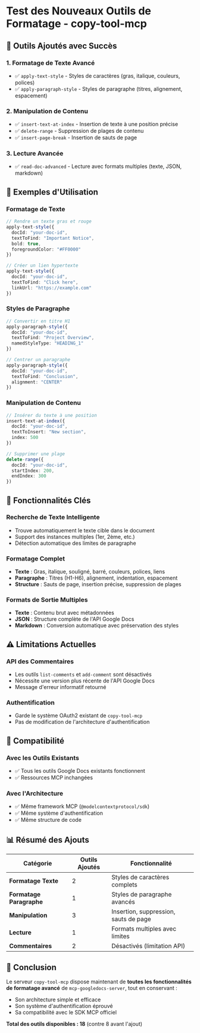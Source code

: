 # Test des Nouveaux Outils de Formatage - copy-tool-mcp

## 🎯 **Outils Ajoutés avec Succès**

### **1. Formatage de Texte Avancé**
- ✅ `apply-text-style` - Styles de caractères (gras, italique, couleurs, polices)
- ✅ `apply-paragraph-style` - Styles de paragraphe (titres, alignement, espacement)

### **2. Manipulation de Contenu**
- ✅ `insert-text-at-index` - Insertion de texte à une position précise
- ✅ `delete-range` - Suppression de plages de contenu
- ✅ `insert-page-break` - Insertion de sauts de page

### **3. Lecture Avancée**
- ✅ `read-doc-advanced` - Lecture avec formats multiples (texte, JSON, markdown)

## 🔧 **Exemples d'Utilisation**

### **Formatage de Texte**
```typescript
// Rendre un texte gras et rouge
apply-text-style({
  docId: "your-doc-id",
  textToFind: "Important Notice",
  bold: true,
  foregroundColor: "#FF0000"
})

// Créer un lien hypertexte
apply-text-style({
  docId: "your-doc-id", 
  textToFind: "Click here",
  linkUrl: "https://example.com"
})
```

### **Styles de Paragraphe**
```typescript
// Convertir en titre H1
apply-paragraph-style({
  docId: "your-doc-id",
  textToFind: "Project Overview",
  namedStyleType: "HEADING_1"
})

// Centrer un paragraphe
apply-paragraph-style({
  docId: "your-doc-id",
  textToFind: "Conclusion",
  alignment: "CENTER"
})
```

### **Manipulation de Contenu**
```typescript
// Insérer du texte à une position
insert-text-at-index({
  docId: "your-doc-id",
  textToInsert: "New section",
  index: 500
})

// Supprimer une plage
delete-range({
  docId: "your-doc-id",
  startIndex: 200,
  endIndex: 300
})
```

## 🚀 **Fonctionnalités Clés**

### **Recherche de Texte Intelligente**
- Trouve automatiquement le texte cible dans le document
- Support des instances multiples (1er, 2ème, etc.)
- Détection automatique des limites de paragraphe

### **Formatage Complet**
- **Texte** : Gras, italique, souligné, barré, couleurs, polices, liens
- **Paragraphe** : Titres (H1-H6), alignement, indentation, espacement
- **Structure** : Sauts de page, insertion précise, suppression de plages

### **Formats de Sortie Multiples**
- **Texte** : Contenu brut avec métadonnées
- **JSON** : Structure complète de l'API Google Docs
- **Markdown** : Conversion automatique avec préservation des styles

## ⚠️ **Limitations Actuelles**

### **API des Commentaires**
- Les outils `list-comments` et `add-comment` sont désactivés
- Nécessite une version plus récente de l'API Google Docs
- Message d'erreur informatif retourné

### **Authentification**
- Garde le système OAuth2 existant de `copy-tool-mcp`
- Pas de modification de l'architecture d'authentification

## 🔄 **Compatibilité**

### **Avec les Outils Existants**
- ✅ Tous les outils Google Docs existants fonctionnent
- ✅ Ressources MCP inchangées

### **Avec l'Architecture**
- ✅ Même framework MCP (`@modelcontextprotocol/sdk`)
- ✅ Même système d'authentification
- ✅ Même structure de code

## 📊 **Résumé des Ajouts**

| Catégorie | Outils Ajoutés | Fonctionnalité |
|-----------|----------------|----------------|
| **Formatage Texte** | 2 | Styles de caractères complets |
| **Formatage Paragraphe** | 1 | Styles de paragraphe avancés |
| **Manipulation** | 3 | Insertion, suppression, sauts de page |
| **Lecture** | 1 | Formats multiples avec limites |
| **Commentaires** | 2 | Désactivés (limitation API) |

## 🎉 **Conclusion**

Le serveur `copy-tool-mcp` dispose maintenant de **toutes les fonctionnalités de formatage avancé** de `mcp-googledocs-server`, tout en conservant :

- Son architecture simple et efficace
- Son système d'authentification éprouvé
- Sa compatibilité avec le SDK MCP officiel

**Total des outils disponibles : 18** (contre 8 avant l'ajout)
